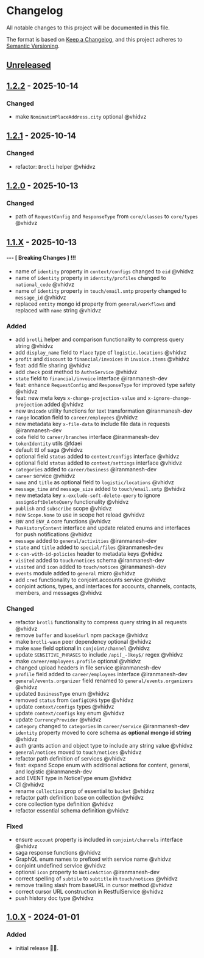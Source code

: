 # Changelog

All notable changes to this project will be documented in this file.

The format is based on [Keep a Changelog](https://keepachangelog.com/en/1.1.0/),
and this project adheres to [Semantic Versioning](https://semver.org/spec/v2.0.0.html).

## [Unreleased]

## [1.2.2] - 2025-10-14

### Changed

- make `NominatimPlaceAddress.city` optional @vhidvz

## [1.2.1] - 2025-10-14

### Changed

- refactor: `Brotli` helper @vhidvz

## [1.2.0] - 2025-10-13

### Changed

- path of `RequestConfig` and `ResponseType` from `core/classes` to `core/types` @vhidvz

## [1.1.X] - 2025-10-13

#### --- [ Breaking Changes ] !!!

- name of `identity` property in `context/configs` changed to `eid` @vhidvz
- name of `identity` property in `identity/profiles` changed to `national_code` @vhidvz
- name of `identity` property in `touch/email.smtp` property changed to `message_id` @vhidvz
- replaced `entity` mongo id property from `general/workflows` and replaced with `name` string @vhidvz

### Added

- add `brotli` helper and comparison functionality to compress query string @vhidvz
- add `display_name` field to `Place` type of `logistic.locations` @vhidvz
- `profit` and `discount` to `financial/invoices` in `invoice.items` @vhidvz
- feat: add file sharing @vhidvz
- add `check` post method to `AuthsService` @vhidvz
- `state` field to `financial/invoice` interface @iranmanesh-dev
- feat: enhance `RequestConfig` and `ResponseType` for improved type safety @vhidvz
- feat: new meta keys `x-change-projection-value` and `x-ignore-change-projection` added @vhidvz
- new `Unicode` utility functions for text transformation @iranmanesh-dev
- `range` location field to `career/employees` @vhidvz
- new metadata key `x-file-data` to include file data in requests @iranmanesh-dev
- `code` field to `career/branches` interface @iranmanesh-dev
- `tokenIdentity` utils @fdaei
- default ttl of saga @vhidvz
- optional field `status` added to `context/configs` interface @vhidvz
- optional field `status` added to `context/settings` interface @vhidvz
- `categories` added to `career/business` @iranmanesh-dev
- `career` service @vhidvz
- `name` and `title` as optional field to `logistic/locations` @vhidvz
- `message_time` and `message_size` added to `touch/email.smtp` @vhidvz
- new metadata key `x-exclude-soft-delete-query` to ignore `assignSoftDeleteQuery` functionality @vhidvz
- `publish` and `subscribe` scope @vhidvz
- new `Scope.None` to use in scope hot reload @vhidvz
- `ENV` and `ENV_A` core functions @vhidvz
- `PusHistoryContent` interface and update related enums and interfaces for push notifications @vhidvz
- `message` added to `general/activities` @iranmanesh-dev
- `state` and `title` added to `special/files` @iranmanesh-dev
- `x-can-with-id-policies` header to metadata keys @vhidvz
- `visited` added to `touch/notices` schema @iranmanesh-dev
- `visited` and `icon` added to `touch/notices` @iranmanesh-dev
- `events` module added to `general` micro @vhidvz
- add `cred` functionality to conjoint.accounts service @vhidvz
- conjoint actions, types, and interfaces for accounts, channels, contacts, members, and messages @vhidvz

### Changed

- refactor `brotli` functionality to compress query string in all requests @vhidvz
- remove `buffer` and `base64url` npm package @vhidvz
- make `brotli-wasm` peer dependency optional @vhidvz
- make `name` field optional in `conjoint/channel` @vhidvz
- update `SENSITIVE_PHRASES` to include `/api[_-]key$/` regex @vhidvz
- make `career/employees.profile` optional @vhidvz
- changed upload headers in file service @iranmanesh-dev
- `profile` field added to `career/employees` interface @iranmanesh-dev
- `general/events.organizer` field renamed to `general/events.organizers` @vhidvz
- updated `BusinessType` enum @vhidvz
- removed `status` from `ConfigCQRS` type @vhidvz
- update `context/configs` types @vhidvz
- update `context/configs` key enum @vhidvz
- update `CurrencyProvider` @vhidvz
- `category` changed to `categories` in `career/service` @iranmanesh-dev
- `identity` property moved to core schema as **optional mongo id string** @vhidvz
- auth grants action and object type to include any string value @vhidvz
- `general/notices` moved to `touch/notices` @vhidvz
- refactor path definition of services @vhidvz
- feat: expand Scope enum with additional actions for content, general, and logistic @iranmanesh-dev
- add EVENT type in NoticeType enum @vhidvz
- CI @vhidvz
- rename `collection` prop of essential to `bucket` @vhidvz
- refactor path definition base on collection @vhidvz
- core collection type definition @vhidvz
- refactor essential schema definition @vhidvz

### Fixed

- ensure `account` property is included in `conjoint/channels` interface @vhidvz
- saga response functions @vhidvz
- GraphQL enum names to prefixed with service name @vhidvz
- conjoint undefined service @vhidvz
- optional `icon` property to `NoticeAction` @iranmanesh-dev
- correct spelling of `subtile` to `subtitle` in `touch/notices` @vhidvz
- remove trailing slash from baseURL in cursor method @vhidvz
- correct cursor URL construction in RestfulService @vhidvz
- push history doc type @vhidvz

## [1.0.X] - 2024-01-01

### Added

- initial release 🎉​🎊​.

[unreleased]: https://github.com/wenex-org/platform-sdk/compare/1.2.2...HEAD
[1.2.2]: https://github.com/wenex-org/platform-sdk/compare/1.2.1...1.2.2
[1.2.1]: https://github.com/wenex-org/platform-sdk/compare/1.2.0...1.2.1
[1.2.0]: https://github.com/wenex-org/platform-sdk/compare/1.1.53...1.2.0
[1.1.X]: https://github.com/wenex-org/platform-sdk/compare/1.0.56...1.1.53
[1.0.X]: https://github.com/wenex-org/platform-sdk/releases/tag/1.0.56
